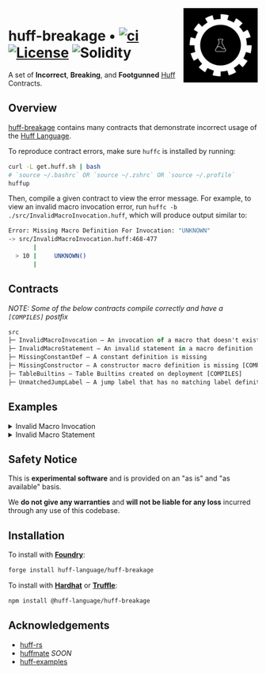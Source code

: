 <img align="right" width="150" height="150" top="100" src="./assets/breakage.png">

# huff-breakage • [![ci](https://github.com/huff-language/huff-breakage/actions/workflows/ci.yaml/badge.svg)](https://github.com/huff-language/huff-breakage/actions/workflows/ci.yaml) [![License](https://img.shields.io/badge/License-Apache_2.0-blue.svg)](https://opensource.org/licenses/Apache-2.0) ![Solidity](https://img.shields.io/badge/solidity-%3E%3D%200.8.13-lightgrey)

A set of **Incorrect**, **Breaking**, and **Footgunned** [Huff](https://github.com/huff-language) Contracts.

## Overview

[huff-breakage](https://github.com/huff-language/huff-breakage) contains many contracts that demonstrate incorrect usage of the [Huff Language](https://huff.sh).

To reproduce contract errors, make sure `huffc` is installed by running:
```bash
curl -L get.huff.sh | bash
# `source ~/.bashrc` OR `source ~/.zshrc` OR `source ~/.profile`
huffup
```

Then, compile a given contract to view the error message. For example, to view an invalid macro invocation error, run `huffc -b ./src/InvalidMacroInvocation.huff`, which will produce output similar to:
```bash
Error: Missing Macro Definition For Invocation: "UNKNOWN"
-> src/InvalidMacroInvocation.huff:468-477
       |
  > 10 |     UNKNOWN()
       |
```


## Contracts

_NOTE: Some of the below contracts compile correctly and have a `[COMPILES]` postfix_

```ml
src
├─ InvalidMacroInvocation — An invocation of a macro that doesn't exist
├─ InvalidMacroStatement — An invalid statement in a macro definition
├─ MissingConstantDef — A constant definition is missing
├─ MissingConstructor — A constructor macro definition is missing [COMPILES]
├─ TableBuiltins — Table Builtins created on deployment [COMPILES]
├─ UnmatchedJumpLabel — A jump label that has no matching label definition
```

## Examples

<details>
<summary>Invalid Macro Invocation</summary>
<br />
On line 10 of <a href="./src/InvalidMacroInvocation.huff">InvalidMacroInvocation.huff</a>, we invoke a macro called <code>UNKNOWN</code>, but it doesn't exist in either the <code>InvalidMacroInvocation</code> Huff contract or any of its imports (there are none in this simple example).

Thus, the compiler will generate an error message like so when compiling the contract:
<p align="center">
<img height="300px" style="display: block; margin: 0 auto" src="./assets/invalidmacroinvocation.png">
</p>
</details>

<details>
<summary>Invalid Macro Statement</summary>
<br />
On line 11 of <a href="./src/InvalidMacroStatement.huff">InvalidMacroStatement.huff</a>, we make a call to the <code>FREE_STORAGE_POINTER()</code> keyword which is invalid within the context of a macro.

Thus, the compiler will generate an error message like so when compiling the contract:

<p align="center">
<img height="300px" style="display: block; margin: 0 auto" src="./assets/invalidmacrostatement.png">
</p>
</details>


## Safety Notice

This is **experimental software** and is provided on an "as is" and "as available" basis.

We **do not give any warranties** and **will not be liable for any loss** incurred through any use of this codebase.


## Installation

To install with [**Foundry**](https://github.com/foundry-rs/foundry):

```sh
forge install huff-language/huff-breakage
```

To install with [**Hardhat**](https://github.com/nomiclabs/hardhat) or [**Truffle**](https://github.com/trufflesuite/truffle):

```sh
npm install @huff-language/huff-breakage
```


## Acknowledgements

- [huff-rs](https://github.com/huff-language/huff-rs)
- [huffmate](https://github.com/huff-language) _SOON_
- [huff-examples](https://github.com/huff-language/huff-examples)

